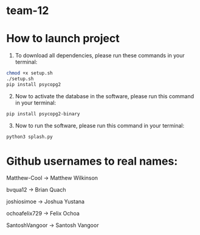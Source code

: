 # team-12

# How to launch project

1. To download all dependencies, please run these commands in your terminal:

```sh
chmod +x setup.sh
./setup.sh
pip install psycopg2
```

2. Now to activate the database in the software, please run this command in your terminal:
```sh
pip install psycopg2-binary
```

3. Now to run the software, please run this command in your terminal:
```sh
python3 splash.py
```

# Github usernames to real names:
Matthew-Cool -> Matthew Wilkinson

bvqua12 -> Brian Quach

joshiosimoe -> Joshua Yustana

ochoafelix729 -> Felix Ochoa

SantoshVangoor -> Santosh Vangoor
